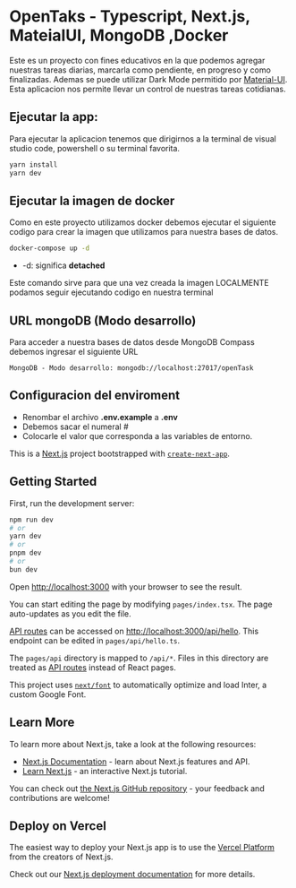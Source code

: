# OpenTaks - Typescript, Next.js, MateialUI, MongoDB ,Docker

Este es un proyecto con fines educativos en la que podemos agregar nuestras tareas diarias, marcarla como pendiente, en progreso y como finalizadas. Ademas se puede utilizar Dark Mode permitido por [Material-UI](https://mui.com/material-ui/customization/dark-mode/). Esta aplicacion nos permite llevar un control de nuestras tareas cotidianas. 

## Ejecutar la app: 

Para ejecutar la aplicacion tenemos que dirigirnos a la terminal de visual studio code, powershell o su terminal favorita. 

```bash
yarn install
yarn dev
```
## Ejecutar la imagen de docker

Como en este proyecto utilizamos docker debemos ejecutar el siguiente codigo para crear la imagen que utilizamos para nuestra bases de datos. 

```bash
docker-compose up -d
```

*  -d: significa __detached__

Este comando sirve para que una vez creada la imagen LOCALMENTE podamos seguir ejecutando codigo en nuestra terminal

## URL mongoDB (Modo desarrollo)

Para acceder a nuestra bases de datos desde MongoDB Compass debemos ingresar el siguiente URL

```
MongoDB - Modo desarrollo: mongodb://localhost:27017/openTask
```

## Configuracion del enviroment

* Renombar el archivo __.env.example__ a __.env__
* Debemos sacar el numeral # 
* Colocarle el valor que corresponda a las variables de entorno.


This is a [Next.js](https://nextjs.org/) project bootstrapped with [`create-next-app`](https://github.com/vercel/next.js/tree/canary/packages/create-next-app).

## Getting Started

First, run the development server:

```bash
npm run dev
# or
yarn dev
# or
pnpm dev
# or
bun dev
```

Open [http://localhost:3000](http://localhost:3000) with your browser to see the result.

You can start editing the page by modifying `pages/index.tsx`. The page auto-updates as you edit the file.

[API routes](https://nextjs.org/docs/api-routes/introduction) can be accessed on [http://localhost:3000/api/hello](http://localhost:3000/api/hello). This endpoint can be edited in `pages/api/hello.ts`.

The `pages/api` directory is mapped to `/api/*`. Files in this directory are treated as [API routes](https://nextjs.org/docs/api-routes/introduction) instead of React pages.

This project uses [`next/font`](https://nextjs.org/docs/basic-features/font-optimization) to automatically optimize and load Inter, a custom Google Font.

## Learn More

To learn more about Next.js, take a look at the following resources:

- [Next.js Documentation](https://nextjs.org/docs) - learn about Next.js features and API.
- [Learn Next.js](https://nextjs.org/learn) - an interactive Next.js tutorial.

You can check out [the Next.js GitHub repository](https://github.com/vercel/next.js/) - your feedback and contributions are welcome!

## Deploy on Vercel

The easiest way to deploy your Next.js app is to use the [Vercel Platform](https://vercel.com/new?utm_medium=default-template&filter=next.js&utm_source=create-next-app&utm_campaign=create-next-app-readme) from the creators of Next.js.

Check out our [Next.js deployment documentation](https://nextjs.org/docs/deployment) for more details.
